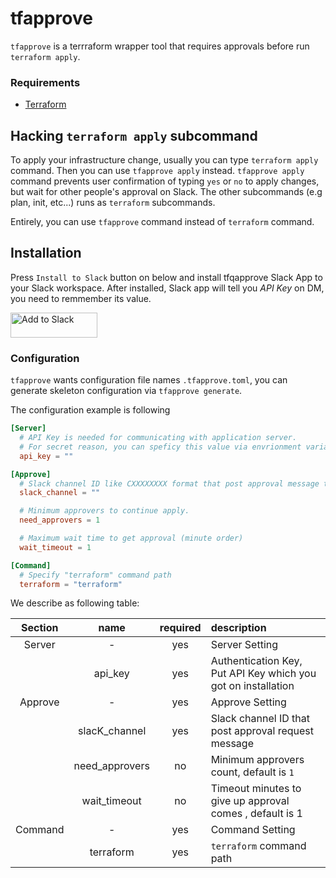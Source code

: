 # tfapprove

`tfapprove` is a terrraform wrapper tool that requires approvals before run `terraform apply`.

### Requirements

- [Terraform](https://www.terraform.io/)

## Hacking `terraform apply` subcommand

To apply your infrastructure change, usually you can type `terraform apply` command. Then you can use `tfapprove apply` instead.
`tfapprove apply` command prevents user confirmation of typing `yes` or `no` to apply changes, but wait for other people's approval on Slack.
The other subcommands (e.g plan, init, etc...) runs as `terraform` subcommands.

Entirely, you can use `tfapprove` command instead of `terraform` command.

## Installation

Press `Install to Slack` button on below and install tfqapprove Slack App to your Slack workspace.
After installed, Slack app will tell you _API Key_ on DM, you need to remmember its value.

<a href="https://slack.com/oauth/v2/authorize?client_id=1860443096256.4277783553521&scope=chat:write,files:write,im:write&user_scope="><img alt="Add to Slack" height="40" width="139" src="https://platform.slack-edge.com/img/add_to_slack.png" srcSet="https://platform.slack-edge.com/img/add_to_slack.png 1x, https://platform.slack-edge.com/img/add_to_slack@2x.png 2x" /></a>

### Configuration

`tfapprove` wants configuration file names `.tfapprove.toml`, you can generate skeleton configuration via `tfapprove generate`.

The configuration example is following

```toml
[Server]
  # API Key is needed for communicating with application server.
  # For secret reason, you can speficy this value via envrionment variable of "TFAPPROVE_API_KEY".
  api_key = ""

[Approve]
  # Slack channel ID like CXXXXXXXX format that post approval message to.
  slack_channel = ""

  # Minimum approvers to continue apply.
  need_approvers = 1

  # Maximum wait time to get approval (minute order)
  wait_timeout = 1

[Command]
  # Specify "terraform" command path
  terraform = "terraform"
```

We describe as following table:

| Section | name           | required | description                                                    |
|:-------:|:--------------:|:--------:|:---------------------------------------------------------------|
| Server  | -              | yes      | Server Setting                                                 |
|         | api_key        | yes      | Authentication Key, Put API Key which you got on installation  |
| Approve | -              | yes      | Approve Setting                                                |
|         | slacK_channel  | yes      | Slack channel ID that post approval request message            |
|         | need_approvers | no       | Minimum approvers count, default is `1`                        |
|         | wait_timeout   | no       | Timeout minutes to give up approval comes , default is 1       |
| Command | -              | yes      | Command Setting                                                |
|         | terraform      | yes      | `terraform` command path                                       |


